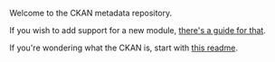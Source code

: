 Welcome to the CKAN metadata repository.

If you wish to add support for a new module,
[there's a guide for that](https://github.com/KSP-CKAN/CKAN-support/wiki/Adding-a-mod-to-the-CKAN).

If you're wondering what the CKAN is, start with
[this readme](https://github.com/KSP-CKAN/CKAN/blob/master/README.md).

